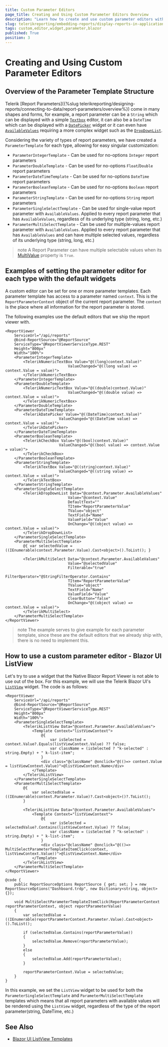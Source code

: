```yaml
---
title: Custom Parameter Editors
page_title: Creating and Using Custom Parameter Editors Overview
description: "Learn how to create and use custom parameter editors with the Native Blazor Report Viewer in Telerik Reporting."
slug: telerikreporting/embedding-reports/display-reports-in-applications/web-application/native-blazor-report-viewer/how-to-create-custom-parameter-editors
tags: custom,editor,widget,parameter,blazor
published: True
position: 3
---
```


# Creating and Using Custom Parameter Editors

## Overview of the Parameter Template Structure

Telerik [Report Parameters]({%slug telerikreporting/designing-reports/connecting-to-data/report-parameters/overview%}) come in many shapes and forms, for example, a report parameter can be a `String` which can be displayed with a simple [`Textbox`](https://demos.telerik.com/blazor-ui/textbox/overview) editor, it can also be a `DateTime` which can be displayed with a [`DatePicker`](https://demos.telerik.com/blazor-ui/datepicker/overview) widget or it can even have [`AvailableValues`](/reporting/api/Telerik.Reporting.ReportParameter#Telerik_Reporting_ReportParameter_AvailableValues) requiring a more complex widget such as the [`DropDownList`](https://demos.telerik.com/blazor-ui/dropdownlist/overview).

Considering the variety of types of report parameters, we have created a `ParameterTemplate` for each type, allowing for easy singular customization:

- `ParameterIntegerTemplate` - Can be used for no-options `Integer` report parameters
- `ParameterDoubleTemplate` - Can be used for no-options `Float`/`Double` report parameters
- `ParameterDateTimeTemplate` - Can be used for no-options `DateTime` report parameters
- `ParameterBooleanTemplate` - Can be used for no-options `Boolean` report parameters
- `ParameterStringTemplate` - Can be used for no-options `String` report parameters
- `ParameterSingleSelectTemplate` - Can be used for single-value report parameter with `AvailableValues`. Applied to every report parameter that has `AvailableValues`, regardless of its underlying type (string, long, etc.)
- `ParameterMultiSelectTemplate` - Can be used for multiple-values report parameter with `AvailableValues`. Applied to every report parameter that has `AvailableValues` and can have multiple selected values, regardless of its underlying type (string, long, etc.)

>note A Report Parameter can have multiple selectable values when its [MultiValue](/reporting/api/Telerik.Reporting.ReportParameter#Telerik_Reporting_ReportParameter_MultiValue) property is `True`.

## Examples of setting the parameter editor for each type with the default widgets

A custom editor can be set for one or more parameter templates. Each parameter template has access to a parameter named `context`. This is the `ReportParameterContext` object of the current report parameter. The `context` is the place where all information for the report parameter is stored. 

The following examples use the default editors that we ship the report viewer with.

````CSHTML
<ReportViewer
	ServiceUrl="/api/reports"
	@bind-ReportSource="@ReportSource"
	ServiceType="@ReportViewerServiceType.REST"
	Height="800px"
	Width="100%">
	<ParameterIntegerTemplate>
		<TelerikNumericTextBox Value="@((long)context.Value)"
							ValueChanged="@((long value) => context.Value = value)">
		</TelerikNumericTextBox>
	</ParameterIntegerTemplate>
	<ParameterDoubleTemplate>
		<TelerikNumericTextBox Value="@((double)context.Value)"
							ValueChanged="@((double value) => context.Value = value)">
		</TelerikNumericTextBox>
	</ParameterDoubleTemplate>
	<ParameterDateTimeTemplate>
		<TelerikDatePicker Value="@((DateTime)context.Value)"
						ValueChanged="@((DateTime value) => context.Value = value)">
		</TelerikDatePicker>
	</ParameterDateTimeTemplate>
	<ParameterBooleanTemplate>
		<TelerikCheckBox Value="@((bool)context.Value)"
						ValueChanged="@((bool value) => context.Value = value)">
		</TelerikCheckBox>
	</ParameterBooleanTemplate>
	<ParameterStringTemplate>
		<TelerikTextBox Value="@((string)context.Value)"
						ValueChanged="@((string value) => context.Value = value)">
		</TelerikTextBox>
	</ParameterStringTemplate>
	<ParameterSingleSelectTemplate>
		<TelerikDropDownList Data="@context.Parameter.AvailableValues"
							Value="@context.Value"
							DefaultText=""
							TItem="ReportParameterValue"
							TValue="object"
							TextField="Name"
							ValueField="Value"
							OnChange="@((object value) => context.Value = value)">
		</TelerikDropDownList>
	</ParameterSingleSelectTemplate>
	<ParameterMultiSelectTemplate>
		@{ var selectedValue = ((IEnumerable)context.Parameter.Value).Cast<object>().ToList(); }
	
		<TelerikMultiSelect Data="@context.Parameter.AvailableValues"
							Value="@selectedValue"
							Filterable="true"
							FilterOperator="@StringFilterOperator.Contains"
							TItem="ReportParameterValue"
							TValue="object"
							TextField="Name"
							ValueField="Value"
							ClearButton="false"
							OnChange="@((object value) => context.Value = value)">
		</TelerikMultiSelect>
	</ParameterMultiSelectTemplate>
</ReportViewer>
````

>note The example serves to give example for each parameter template, since these are the default editors that we already ship with, there is no need to implement this.

## How to use a custom parameter editor - Blazor UI ListView 

Let's try to use a widget that the Native Blazor Report Viewer is not able to use out of the box. For this example, we will use the Telerik Blazor UI's [`ListView`](https://demos.telerik.com/blazor-ui/listview/overview) widget. The code is as follows:

````CSHTML
<ReportViewer
	ServiceUrl="/api/reports"
	@bind-ReportSource="@ReportSource"
	ServiceType="@ReportViewerServiceType.REST"
	Height="800px"
	Width="100%">
	<ParameterSingleSelectTemplate>
		<TelerikListView Data="@context.Parameter.AvailableValues">
			<Template Context="listViewContext">
				@{
					var isSelected = context.Value?.Equals(listViewContext.Value) ?? false;
					var className = (isSelected ? "k-selected" : string.Empty) + " k-list-item";
				}
				<div class="@className" @onclick="@(()=> context.Value = listViewContext.Value)">@listViewContext.Name</div>
			</Template>
		</TelerikListView>
	</ParameterSingleSelectTemplate>
	<ParameterMultiSelectTemplate>
		@{
			var selectedValue = ((IEnumerable)context.Parameter.Value)?.Cast<object>()?.ToList();
		}

		<TelerikListView Data="@context.Parameter.AvailableValues">
			<Template Context="listViewContext">
				@{
					var isSelected = selectedValue?.Contains(listViewContext.Value) ?? false;
					var className = (isSelected ? "k-selected" : string.Empty) + " k-list-item";
				}
				<div class="@className" @onclick="@(()=> MultiSelectParameterTemplateItemClick(context, listViewContext.Value))">@listViewContext.Name</div>
			</Template>
		</TelerikListView>
	</ParameterMultiSelectTemplate>
</ReportViewer>

@code {
	public ReportSourceOptions ReportSource { get; set; } = new ReportSourceOptions("Dashboard.trdp", new Dictionary<string, object>{});

	void MultiSelectParameterTemplateItemClick(ReportParameterContext reportParameterContext, object reportParameterValue)
	{
		var selectedValue = ((IEnumerable)reportParameterContext.Parameter.Value).Cast<object>().ToList();

		if (selectedValue.Contains(reportParameterValue))
		{
			selectedValue.Remove(reportParameterValue);
		}
		else
		{
			selectedValue.Add(reportParameterValue);
		}

		reportParameterContext.Value = selectedValue;
	}
}
````

In this example, we set the `ListView` widget to be used for both the `ParameterSingleSelectTemplate` and `ParameterMultiSelectTemplate` templates which means that all report parameters with available values will be rendered using the `ListView` widget, regardless of the type of the report parameter(string, DateTime, etc.)

## See Also

* [Blazor UI ListView Templates](https://docs.telerik.com/blazor-ui/components/listview/templates)
